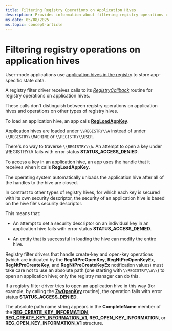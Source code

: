 ```yaml
---
title: Filtering Registry Operations on Application Hives
description: Provides information about filtering registry operations on application hives.
ms.date: 05/08/2025
ms.topic: concept-article
---
```


# Filtering registry operations on application hives

User-mode applications use [application hives in the registry](/windows/win32/sysinfo/registry-hives) to store app-specific state data.

A registry filter driver receives calls to its [*RegistryCallback*](/windows-hardware/drivers/ddi/wdm/nc-wdm-ex_callback_function) routine for registry operations on application hives.

These calls don't distinguish between registry operations on application hives and operations on other types of registry hives.

To load an application hive, an app calls [**RegLoadAppKey**](/windows/win32/api/winreg/nf-winreg-regloadappkeya).

Application hives are loaded under `\\REGISTRY\\A` instead of under `\\REGISTRY\\MACHINE` or `\\REGISTRY\\USER`.

There's no way to traverse `\\REGISTRY\\A`. An attempt to open a key under \\REGISTRY\\A fails with error status **STATUS_ACCESS_DENIED**.

To access a key in an application hive, an app uses the handle that it receives when it calls **RegLoadAppKey**.

The operating system automatically unloads the application hive after all of the handles to the hive are closed.

In contrast to other types of registry hives, for which each key is secured with its own security descriptor, the security of an application hive is based on the hive file's security descriptor.

This means that:

- An attempt to set a security descriptor on an individual key in an application hive fails with error status **STATUS_ACCESS_DENIED**.

- An entity that is successful in loading the hive can modify the entire hive.

Registry filter drivers that handle create-key and open-key operations (which are indicated by the **RegNtPreOpenKey**, **RegNtPreOpenKeyEx**, **RegNtPreCreateKey**, and **RegNtPreCreateKeyEx** notification values) must  take care not to use an absolute path (one starting with `\\REGISTRY\\A\\`) to open an application hive; only the registry manager can do this.

If a registry filter driver tries to open an application hive in this way (for example, by calling the [**ZwOpenKey**](/windows-hardware/drivers/ddi/wdm/nf-wdm-zwopenkey) routine), the operation fails with error status **STATUS_ACCESS_DENIED**.

The absolute path name string appears in the **CompleteName** member of the [**REG_CREATE_KEY_INFORMATION**](/windows-hardware/drivers/ddi/wdm/ns-wdm-_reg_create_key_information), [**REG_CREATE_KEY_INFORMATION_V1**](/windows-hardware/drivers/ddi/wdm/ns-wdm-_reg_create_key_information_v1), **REG_OPEN_KEY_INFORMATION**, or **REG_OPEN_KEY_INFORMATION_V1** structure.
